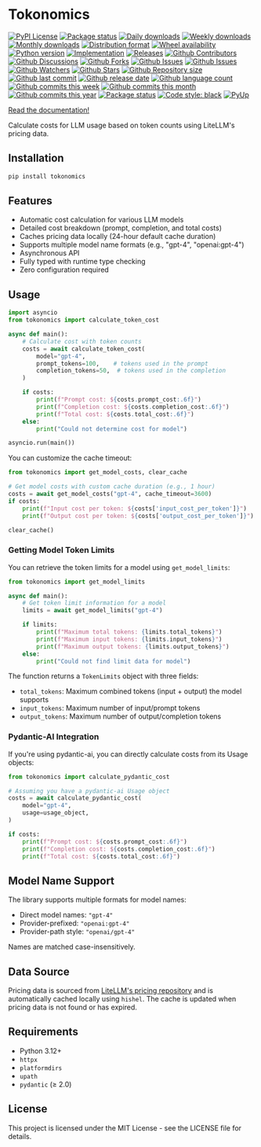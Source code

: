 # Tokonomics

[![PyPI License](https://img.shields.io/pypi/l/tokonomics.svg)](https://pypi.org/project/tokonomics/)
[![Package status](https://img.shields.io/pypi/status/tokonomics.svg)](https://pypi.org/project/tokonomics/)
[![Daily downloads](https://img.shields.io/pypi/dd/tokonomics.svg)](https://pypi.org/project/tokonomics/)
[![Weekly downloads](https://img.shields.io/pypi/dw/tokonomics.svg)](https://pypi.org/project/tokonomics/)
[![Monthly downloads](https://img.shields.io/pypi/dm/tokonomics.svg)](https://pypi.org/project/tokonomics/)
[![Distribution format](https://img.shields.io/pypi/format/tokonomics.svg)](https://pypi.org/project/tokonomics/)
[![Wheel availability](https://img.shields.io/pypi/wheel/tokonomics.svg)](https://pypi.org/project/tokonomics/)
[![Python version](https://img.shields.io/pypi/pyversions/tokonomics.svg)](https://pypi.org/project/tokonomics/)
[![Implementation](https://img.shields.io/pypi/implementation/tokonomics.svg)](https://pypi.org/project/tokonomics/)
[![Releases](https://img.shields.io/github/downloads/phil65/tokonomics/total.svg)](https://github.com/phil65/tokonomics/releases)
[![Github Contributors](https://img.shields.io/github/contributors/phil65/tokonomics)](https://github.com/phil65/tokonomics/graphs/contributors)
[![Github Discussions](https://img.shields.io/github/discussions/phil65/tokonomics)](https://github.com/phil65/tokonomics/discussions)
[![Github Forks](https://img.shields.io/github/forks/phil65/tokonomics)](https://github.com/phil65/tokonomics/forks)
[![Github Issues](https://img.shields.io/github/issues/phil65/tokonomics)](https://github.com/phil65/tokonomics/issues)
[![Github Issues](https://img.shields.io/github/issues-pr/phil65/tokonomics)](https://github.com/phil65/tokonomics/pulls)
[![Github Watchers](https://img.shields.io/github/watchers/phil65/tokonomics)](https://github.com/phil65/tokonomics/watchers)
[![Github Stars](https://img.shields.io/github/stars/phil65/tokonomics)](https://github.com/phil65/tokonomics/stars)
[![Github Repository size](https://img.shields.io/github/repo-size/phil65/tokonomics)](https://github.com/phil65/tokonomics)
[![Github last commit](https://img.shields.io/github/last-commit/phil65/tokonomics)](https://github.com/phil65/tokonomics/commits)
[![Github release date](https://img.shields.io/github/release-date/phil65/tokonomics)](https://github.com/phil65/tokonomics/releases)
[![Github language count](https://img.shields.io/github/languages/count/phil65/tokonomics)](https://github.com/phil65/tokonomics)
[![Github commits this week](https://img.shields.io/github/commit-activity/w/phil65/tokonomics)](https://github.com/phil65/tokonomics)
[![Github commits this month](https://img.shields.io/github/commit-activity/m/phil65/tokonomics)](https://github.com/phil65/tokonomics)
[![Github commits this year](https://img.shields.io/github/commit-activity/y/phil65/tokonomics)](https://github.com/phil65/tokonomics)
[![Package status](https://codecov.io/gh/phil65/tokonomics/branch/main/graph/badge.svg)](https://codecov.io/gh/phil65/tokonomics/)
[![Code style: black](https://img.shields.io/badge/code%20style-black-000000.svg)](https://github.com/psf/black)
[![PyUp](https://pyup.io/repos/github/phil65/tokonomics/shield.svg)](https://pyup.io/repos/github/phil65/tokonomics/)

[Read the documentation!](https://phil65.github.io/tokonomics/)


Calculate costs for LLM usage based on token counts using LiteLLM's pricing data.

## Installation

```bash
pip install tokonomics
```

## Features

- Automatic cost calculation for various LLM models
- Detailed cost breakdown (prompt, completion, and total costs)
- Caches pricing data locally (24-hour default cache duration)
- Supports multiple model name formats (e.g., "gpt-4", "openai:gpt-4")
- Asynchronous API
- Fully typed with runtime type checking
- Zero configuration required

## Usage

```python
import asyncio
from tokonomics import calculate_token_cost

async def main():
    # Calculate cost with token counts
    costs = await calculate_token_cost(
        model="gpt-4",
        prompt_tokens=100,    # tokens used in the prompt
        completion_tokens=50,  # tokens used in the completion
    )

    if costs:
        print(f"Prompt cost: ${costs.prompt_cost:.6f}")
        print(f"Completion cost: ${costs.completion_cost:.6f}")
        print(f"Total cost: ${costs.total_cost:.6f}")
    else:
        print("Could not determine cost for model")

asyncio.run(main())
```

You can customize the cache timeout:

```python
from tokonomics import get_model_costs, clear_cache

# Get model costs with custom cache duration (e.g., 1 hour)
costs = await get_model_costs("gpt-4", cache_timeout=3600)
if costs:
    print(f"Input cost per token: ${costs['input_cost_per_token']}")
    print(f"Output cost per token: ${costs['output_cost_per_token']}")

clear_cache()
```

### Getting Model Token Limits

You can retrieve the token limits for a model using `get_model_limits`:

```python
from tokonomics import get_model_limits

async def main():
    # Get token limit information for a model
    limits = await get_model_limits("gpt-4")

    if limits:
        print(f"Maximum total tokens: {limits.total_tokens}")
        print(f"Maximum input tokens: {limits.input_tokens}")
        print(f"Maximum output tokens: {limits.output_tokens}")
    else:
        print("Could not find limit data for model")
```

The function returns a `TokenLimits` object with three fields:
- `total_tokens`: Maximum combined tokens (input + output) the model supports
- `input_tokens`: Maximum number of input/prompt tokens
- `output_tokens`: Maximum number of output/completion tokens


### Pydantic-AI Integration

If you're using pydantic-ai, you can directly calculate costs from its Usage objects:

```python
from tokonomics import calculate_pydantic_cost

# Assuming you have a pydantic-ai Usage object
costs = await calculate_pydantic_cost(
    model="gpt-4",
    usage=usage_object,
)

if costs:
    print(f"Prompt cost: ${costs.prompt_cost:.6f}")
    print(f"Completion cost: ${costs.completion_cost:.6f}")
    print(f"Total cost: ${costs.total_cost:.6f}")
```

## Model Name Support

The library supports multiple formats for model names:
- Direct model names: `"gpt-4"`
- Provider-prefixed: `"openai:gpt-4"`
- Provider-path style: `"openai/gpt-4"`

Names are matched case-insensitively.

## Data Source

Pricing data is sourced from [LiteLLM's pricing repository](https://github.com/BerriAI/litellm) and is automatically cached locally using `hishel`. The cache is updated when pricing data is not found or has expired.

## Requirements

- Python 3.12+
- `httpx`
- `platformdirs`
- `upath`
- `pydantic` (≥ 2.0)

## License

This project is licensed under the MIT License - see the LICENSE file for details.
